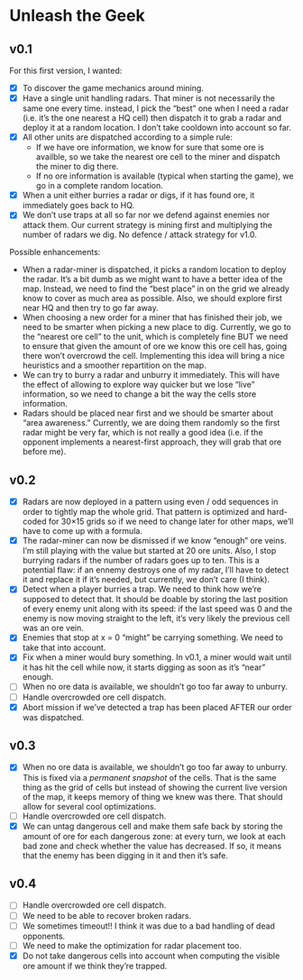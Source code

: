 # Unleash the Geek

## v0.1

For this first version, I wanted:

- [x] To discover the game mechanics around mining.
- [x] Have a single unit handling radars. That miner is not necessarily the same one every time.
  instead, I pick the “best” one when I need a radar (i.e. it’s the one nearest a HQ cell) then
  dispatch it to grab a radar and deploy it at a random location. I don’t take cooldown into account
  so far.
- [x] All other units are dispatched according to a simple rule:
  - If we have ore information, we know for sure that some ore is availble, so we take the nearest
    ore cell to the miner and dispatch the miner to dig there.
  - If no ore information is available (typical when starting the game), we go in a complete random
    location.
- [x] When a unit either burries a radar or digs, if it has found ore, it immediately goes back to HQ.
- [x] We don’t use traps at all so far nor we defend against enemies nor attack them. Our current
  strategy is mining first and multiplying the number of radars we dig. No defence / attack
  strategy for v1.0.

Possible enhancements:

- When a radar-miner is dispatched, it picks a random location to deploy the radar. It’s a bit dumb
  as we might want to have a better idea of the map. Instead, we need to find the “best place” in
  on the grid we already know to cover as much area as possible. Also, we should explore first near
  HQ and then try to go far away.
- When choosing a new order for a miner that has finished their job, we need to be smarter when
  picking a new place to dig. Currently, we go to the “nearest ore cell” to the unit, which is
  completely fine BUT we need to ensure that given the amount of ore we know this ore cell has,
  going there won’t overcrowd the cell. Implementing this idea will bring a nice heuristics and a
  smoother repartition on the map.
- We can try to burry a radar and unburry it immediately. This will have the effect of allowing to
  explore way quicker but we lose “live” information, so we need to change a bit the way the cells
  store information.
- Radars should be placed near first and we should be smarter about “area awareness.” Currently, we
  are doing them randomly so the first radar might be very far, which is not really a good idea
  (i.e. if the opponent implements a nearest-first approach, they will grab that ore before me).

## v0.2

- [x] Radars are now deployed in a pattern using even / odd sequences in order to tightly map the whole
  grid. That pattern is optimized and hard-coded for 30×15 grids so if we need to change later for
  other maps, we’ll have to come up with a formula.
- [x] The radar-miner can now be dismissed if we know “enough” ore veins. I’m still playing with the
  value but started at 20 ore units. Also, I stop burrying radars if the number of radars goes up to
  ten. This is a potential flaw: if an ennemy destroys one of my radar, I’ll have to detect it and
  replace it if it’s needed, but currently, we don’t care (I think).
- [x] Detect when a player burries a trap. We need to think how we’re supposed to detect that. It
  should be doable by storing the last position of every enemy unit along with its speed: if the
  last speed was 0 and the enemy is now moving straight to the left, it’s very likely the previous
  cell was an ore vein.
- [x] Enemies that stop at x = 0 “might” be carrying something. We need to take that into account.
- [x] Fix when a miner would bury something. In v0.1, a miner would wait until it has hit the cell
  while now, it starts digging as soon as it’s “near” enough.
- [ ] When no ore data is available, we shouldn’t go too far away to unburry.
- [ ] Handle overcrowded ore cell dispatch.
- [x] Abort mission if we’ve detected a trap has been placed AFTER our order was dispatched.

## v0.3

- [x] When no ore data is available, we shouldn’t go too far away to unburry. This is fixed via a
  _permanent snapshot_ of the cells. That is the same thing as the grid of cells but instead of
  showing the current live version of the map, it keeps memory of thing we knew was there. That
  should allow for several cool optimizations.
- [ ] Handle overcrowded ore cell dispatch.
- [x] We can untag dangerous cell and make them safe back by storing the amount of ore for each
  dangerous zone: at every turn, we look at each bad zone and check whether the value has decreased.
  If so, it means that the enemy has been digging in it and then it’s safe.

## v0.4

- [ ] Handle overcrowded ore cell dispatch.
- [ ] We need to be able to recover broken radars.
- [ ] We sometimes timeout!! I think it was due to a bad handling of dead opponents.
- [ ] We need to make the optimization for radar placement too.
- [x] Do not take dangerous cells into account when computing the visible ore amount if we think
  they’re trapped.
